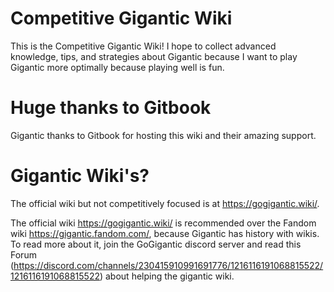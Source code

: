 # Competitive Gigantic Wiki

This is the Competitive Gigantic Wiki! I hope to collect advanced knowledge, tips, and strategies about Gigantic because I want to play Gigantic more optimally because playing well is fun.

# Huge thanks to Gitbook

Gigantic thanks to Gitbook for hosting this wiki and their amazing support.

# Gigantic Wiki's?

The official wiki but not competitively focused is at https://gogigantic.wiki/.

The official wiki https://gogigantic.wiki/ is recommended over the Fandom wiki https://gigantic.fandom.com/, because Gigantic has history with wikis. To read more about it, join the GoGigantic discord server and read this Forum (https://discord.com/channels/230415910991691776/1216116191068815522/1216116191068815522) about helping the gigantic wiki.
